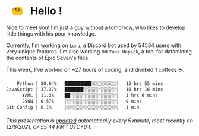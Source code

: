 <h1>   <img src="./spoink.gif" style="vertical-align:middle;" width="30px">   Hello ! </h1>

Nice to meet you! I'm just a guy without a tomorrow, who likes to develop little things with his poor knowledge.

Currently, I'm working on <a href='https://github.com/Asgarrrr/Luna'>`Luna`</a>, a Discord bot used by 54534 users with very unique features. I'm also working on `Yuna Unpack`, a tool for datamining the contents of Epic Seven's files.

This week, I've worked on ~27 hours of coding, and drinked 1 coffees ☕.

```
    Python │ 50.64%   ██████████░░░░░░░░░░   13 hrs 55 mins
JavaScript │ 37.37%   ███████░░░░░░░░░░░░░   10 hrs 16 mins
      YAML │ 11.3%    ██░░░░░░░░░░░░░░░░░░   3 hrs 6 mins
      JSON │ 0.57%    ░░░░░░░░░░░░░░░░░░░░   9 mins
Git Config │ 0.1%     ░░░░░░░░░░░░░░░░░░░░   1 min
```

###### This presentation is [updated](https://github.com/Asgarrrr) automatically every 5 minute, most recently on 12/6/2021, 07:55:44 PM ( UTC±0 ).
